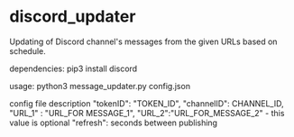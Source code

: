 # discord_updater
Updating of Discord channel's messages from the given URLs based on schedule.

dependencies:
 pip3 install discord

usage:
 python3 message_updater.py config.json
 
config file description
 "tokenID": "TOKEN_ID",
 "channelID": CHANNEL_ID,
 "URL_1" : "URL_FOR MESSAGE_1",
 "URL_2":"URL_FOR_MESSAGE_2" - this value is optional
 "refresh": seconds between publishing
